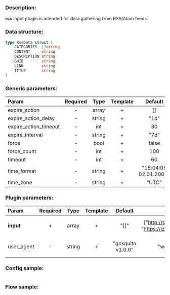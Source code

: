 ### Description:

**rss** input plugin is intended for data gathering from RSS/Atom feeds.

### Data structure:

```go
type RssData struct {
	CATEGORIES  []string
	CONTENT     string
	DESCRIPTION string
	GUID        string
	LINK        string
	TITLE       string
}
```

### Generic parameters:

| Param                 | Required |  Type  | Template |        Default        |
|:----------------------|:--------:|:------:|:--------:|:---------------------:|
| expire_action         |    -     | array  |    +     |          []           |
| expire_action_delay   |    -     | string |    +     |         "1d"          |
| expire_action_timeout |    -     |  int   |    +     |          30           |
| expire_interval       |    -     | string |    +     |         "7d"          |
| force                 |    -     |  bool  |    +     |         false         |
| force_count           |    -     |  int   |    +     |          100          |
| timeout               |    -     |  int   |    +     |          60           |
| time_format           |    -     | string |    +     | "15:04:05 02.01.2006" |
| time_zone             |    -     | string |    +     |         "UTC"         |


### Plugin parameters:

| Param      | Required |  Type  | Template |      Default      |                            Example                             | Description            |
|:-----------|:--------:|:------:|:--------:|:-----------------:|:--------------------------------------------------------------:|:-----------------------|
| **input**  |    +     | array  |    +     |       "[]"        | ["http://tass.ru/rss/v2.xml", "https://iz.ru/xml/rss/all.xml"] | List of RSS/Atom feeds |
| user_agent |    -     | string |    +     | "gosquito v1.0.0" |                         "webchela 1.0"                         | Custom User-Agent.     |


### Config sample:

```toml

```

### Flow sample:

```yaml
```

